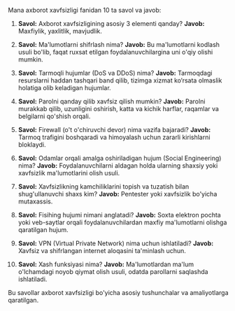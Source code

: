 Mana axborot xavfsizligi fanidan 10 ta savol va javob:

1. **Savol:** Axborot xavfsizligining asosiy 3 elementi qanday?
   **Javob:** Maxfiylik, yaxlitlik, mavjudlik.

2. **Savol:** Ma'lumotlarni shifrlash nima?
   **Javob:** Bu ma'lumotlarni kodlash usuli bo'lib, faqat ruxsat etilgan foydalanuvchilargina uni o'qiy olishi mumkin.

3. **Savol:** Tarmoqli hujumlar (DoS va DDoS) nima?
   **Javob:** Tarmoqdagi resurslarni haddan tashqari band qilib, tizimga xizmat ko‘rsata olmaslik holatiga olib keladigan hujumlar.

4. **Savol:** Parolni qanday qilib xavfsiz qilish mumkin?
   **Javob:** Parolni murakkab qilib, uzunligini oshirish, katta va kichik harflar, raqamlar va belgilarni qo'shish orqali.

5. **Savol:** Firewall (o't o'chiruvchi devor) nima vazifa bajaradi?
   **Javob:** Tarmoq trafigini boshqaradi va himoyalash uchun zararli kirishlarni bloklaydi.

6. **Savol:** Odamlar orqali amalga oshiriladigan hujum (Social Engineering) nima?
   **Javob:** Foydalanuvchilarni aldagan holda ularning shaxsiy yoki xavfsizlik ma'lumotlarini olish usuli.

7. **Savol:** Xavfsizlikning kamchiliklarini topish va tuzatish bilan shug'ullanuvchi shaxs kim?
   **Javob:** Pentester yoki xavfsizlik bo'yicha mutaxassis.

8. **Savol:** Fisihing hujumi nimani anglatadi?
   **Javob:** Soxta elektron pochta yoki veb-saytlar orqali foydalanuvchilardan maxfiy ma'lumotlarni olishga qaratilgan hujum.

9. **Savol:** VPN (Virtual Private Network) nima uchun ishlatiladi?
   **Javob:** Xavfsiz va shifrlangan internet aloqasini ta'minlash uchun.

10. **Savol:** Xash funksiyasi nima?
    **Javob:** Ma'lumotlardan ma'lum o'lchamdagi noyob qiymat olish usuli, odatda parollarni saqlashda ishlatiladi.

Bu savollar axborot xavfsizligi bo'yicha asosiy tushunchalar va amaliyotlarga qaratilgan.
